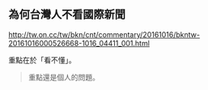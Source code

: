 ## 為何台灣人不看國際新聞

http://tw.on.cc/tw/bkn/cnt/commentary/20161016/bkntw-20161016000526668-1016_04411_001.html

重點在於「看不懂」。

> 重點還是個人的問題。
